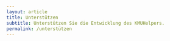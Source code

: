 ```yaml
---
layout: article
title: Unterstützen
subtitle: Unterstützen Sie die Entwicklung des KMUHelpers.
permalink: /unterstützen
---
```

